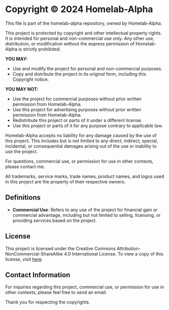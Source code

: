 # Copyright © 2024 Homelab-Alpha

This file is part of the homelab-alpha repository, owned by Homelab-Alpha.

This project is protected by copyright and other intellectual property rights.
It is intended for personal and non-commercial use only. Any other use,
distribution, or modification without the express permission of Homelab-Alpha is
strictly prohibited.

**YOU MAY:**

- Use and modify the project for personal and non-commercial purposes.
- Copy and distribute the project in its original form, including this Copyright
  notice.

**YOU MAY NOT:**

- Use the project for commercial purposes without prior written permission from
  Homelab-Alpha.
- Use this project for advertising purposes without prior written permission
  from Homelab-Alpha.
- Redistribute this project or parts of it under a different license.
- Use this project or parts of it for any purpose contrary to applicable law.

Homelab-Alpha accepts no liability for any damage caused by the use of this
project. This includes but is not limited to any direct, indirect, special,
incidental, or consequential damages arising out of the use or inability to use
the project.

For questions, commercial use, or permission for use in other contexts, please
contact me.

All trademarks, service marks, trade names, product names, and logos used in
this project are the property of their respective owners.

## Definitions

- **Commercial Use**: Refers to any use of the project for financial gain or
  commercial advantage, including but not limited to selling, licensing, or
  providing services based on the project.

## License

This project is licensed under the Creative Commons
Attribution-NonCommercial-ShareAlike 4.0 International License. To view a copy
of this license, visit [here].

## Contact Information

For inquiries regarding this project, commercial use, or permission for use in
other contexts, please feel free to send an email.

Thank you for respecting the copyrights.

[here]: https://creativecommons.org/licenses/by-nc-sa/4.0/
